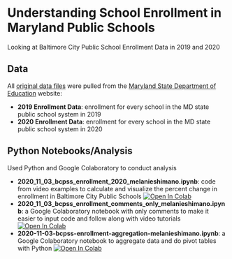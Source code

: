 # Understanding School Enrollment in Maryland Public Schools
Looking at Baltimore City Public School Enrollment Data in 2019 and 2020

## Data
All [original data files](https://github.com/jhu-business-analytics/bcpss-enrollment-data/tree/main/original_data_files) were pulled from the [Maryland State Department of Education](https://reportcard.msde.maryland.gov/Graphs/#/DataDownloads/datadownload/3/17/6/99/XXXX/2019) website: 
* **2019 Enrollment Data**: enrollment for every school in the MD state public school system in 2019
* **2020 Enrollment Data**: enrollment for every school in the MD state public school system in 2020

## Python Notebooks/Analysis
Used Python and Google Colaboratory to conduct analysis
* **2020_11_03_bcpss_enrollment_2020_melanieshimano.ipynb**: code from video examples to calculate and visualize the percent change in enrollment in Baltimore City Public Schools [![Open In Colab](https://colab.research.google.com/assets/colab-badge.svg)](https://colab.research.google.com/drive/1BV5ywmpm9Apd7uA9CNQsWaR8YUPgFEB-?usp=sharing)
* **2020_11_03_bcpss_enrollment_comments_only_melanieshimano.ipynb**: a Google Colaboratory notebook with only comments to make it easier to input code and follow along with video tutorials [![Open In Colab](https://colab.research.google.com/assets/colab-badge.svg)](https://colab.research.google.com/drive/1qF2Oes8lge67BBjZWsOZ6AFW8AyI8IM7?usp=sharing)
* **2020-11-03-bcpss-enrollment-aggregation-melanieshimano.ipynb**: a Google Colaboratory notebook to aggregate data and do pivot tables with Python [![Open In Colab](https://colab.research.google.com/assets/colab-badge.svg)](https://colab.research.google.com/drive/1Ba8lkAdRkFY76kN8nMbFd6ksEru-QtRn?usp=sharing)
